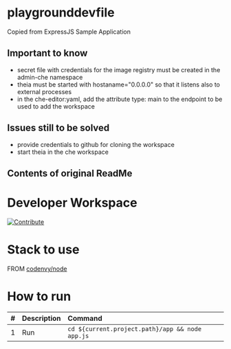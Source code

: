 # playgrounddevfile

Copied from ExpressJS Sample Application

## Important to know

- secret file with credentials for the image registry must be created in the admin-che namespace
- theia must be started with hostaname="0.0.0.0" so that it listens also to external processes
- in the che-editor:yaml, add the attribute type: main to the endpoint to be used to add the workspace

## Issues still to be solved

- provide credentials to github for cloning the workspace
- start theia in the che workspace

## Contents of original ReadMe

# Developer Workspace
[![Contribute](http://beta.codenvy.com/factory/resources/codenvy-contribute.svg)](http://beta.codenvy.com/f?id=r8et9w6vohmqvro8)

# Stack to use

FROM [codenvy/node](https://hub.docker.com/r/codenvy/node/)

# How to run

| #       | Description           | Command  |
| :------------- |:-------------| :-----|
| 1      | Run | `cd ${current.project.path}/app && node app.js` |
